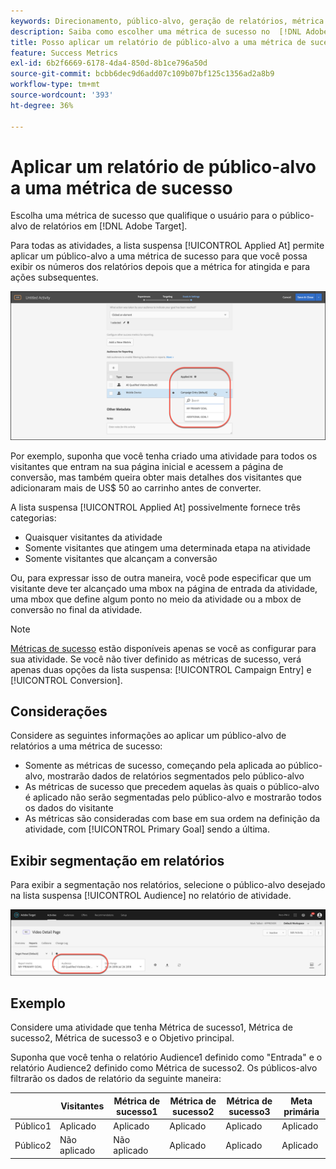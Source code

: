 ```yaml
---
keywords: Direcionamento, público-alvo, geração de relatórios, métrica de sucesso
description: Saiba como escolher uma métrica de sucesso no  [!DNL Adobe Target]  que qualifique o usuário para o público-alvo do relatório.
title: Posso aplicar um relatório de público-alvo a uma métrica de sucesso?
feature: Success Metrics
exl-id: 6b2f6669-6178-4da4-850d-8b1ce796a50d
source-git-commit: bcbb6dec9d6add07c109b07bf125c1356ad2a8b9
workflow-type: tm+mt
source-wordcount: '393'
ht-degree: 36%

---
```


# Aplicar um relatório de público-alvo a uma métrica de sucesso

Escolha uma métrica de sucesso que qualifique o usuário para o público-alvo de relatórios em [!DNL Adobe Target].

Para todas as atividades, a lista suspensa [!UICONTROL Applied At] permite aplicar um público-alvo a uma métrica de sucesso para que você possa exibir os números dos relatórios depois que a métrica for atingida e para ações subsequentes.

![imagem de métrica_de_sucesso](assets/success_metric.png)

Por exemplo, suponha que você tenha criado uma atividade para todos os visitantes que entram na sua página inicial e acessem a página de conversão, mas também queira obter mais detalhes dos visitantes que adicionaram mais de US$ 50 ao carrinho antes de converter.

A lista suspensa [!UICONTROL Applied At] possivelmente fornece três categorias:

* Quaisquer visitantes da atividade
* Somente visitantes que atingem uma determinada etapa na atividade
* Somente visitantes que alcançam a conversão

Ou, para expressar isso de outra maneira, você pode especificar que um visitante deve ter alcançado uma mbox na página de entrada da atividade, uma mbox que define algum ponto no meio da atividade ou a mbox de conversão no final da atividade.

>[!NOTE]
>
>[Métricas de sucesso](/help/main/c-activities/r-success-metrics/success-metrics.md#reference_D011575C85DA48E989A244593D9B9924) estão disponíveis apenas se você as configurar para sua atividade. Se você não tiver definido as métricas de sucesso, verá apenas duas opções da lista suspensa: [!UICONTROL Campaign Entry] e [!UICONTROL Conversion].


## Considerações

Considere as seguintes informações ao aplicar um público-alvo de relatórios a uma métrica de sucesso:

* Somente as métricas de sucesso, começando pela aplicada ao público-alvo, mostrarão dados de relatórios segmentados pelo público-alvo
* As métricas de sucesso que precedem aquelas às quais o público-alvo é aplicado não serão segmentadas pelo público-alvo e mostrarão todos os dados do visitante
* As métricas são consideradas com base em sua ordem na definição da atividade, com [!UICONTROL Primary Goal] sendo a última.

## Exibir segmentação em relatórios

Para exibir a segmentação nos relatórios, selecione o público-alvo desejado na lista suspensa [!UICONTROL Audience] no relatório de atividade.

![imagem de report_audience_dropdown](assets/reporting_audience_dropdown.png)

## Exemplo

Considere uma atividade que tenha Métrica de sucesso1, Métrica de sucesso2, Métrica de sucesso3 e o Objetivo principal.

Suponha que você tenha o relatório Audience1 definido como &quot;Entrada&quot; e o relatório Audience2 definido como Métrica de sucesso2. Os públicos-alvo filtrarão os dados de relatório da seguinte maneira:

|  | Visitantes | Métrica de sucesso1 | Métrica de sucesso2 | Métrica de sucesso3 | Meta primária |
| --- | --- | --- | --- | --- | --- |
| Público1 | Aplicado | Aplicado | Aplicado | Aplicado | Aplicado |
| Público2 | Não aplicado | Não aplicado | Aplicado | Aplicado | Aplicado |
